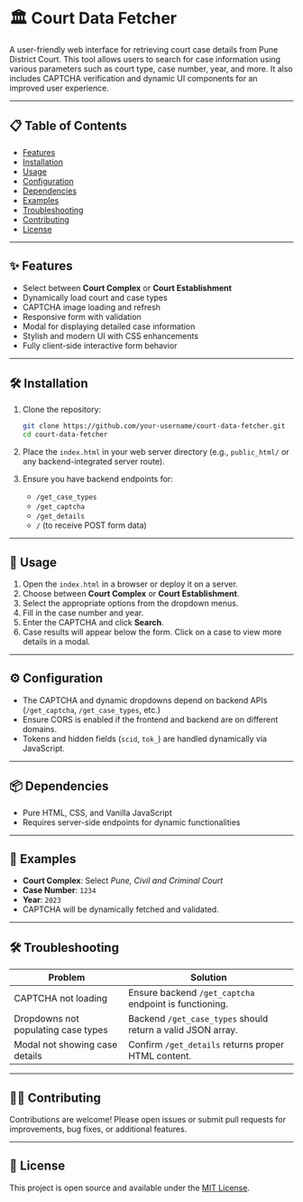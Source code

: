 # 🏛️ Court Data Fetcher

A user-friendly web interface for retrieving court case details from Pune District Court. This tool allows users to search for case information using various parameters such as court type, case number, year, and more. It also includes CAPTCHA verification and dynamic UI components for an improved user experience.

---

## 📋 Table of Contents

- [Features](#features)
- [Installation](#installation)
- [Usage](#usage)
- [Configuration](#configuration)
- [Dependencies](#dependencies)
- [Examples](#examples)
- [Troubleshooting](#troubleshooting)
- [Contributing](#contributing)
- [License](#license)

---

## ✨ Features

- Select between **Court Complex** or **Court Establishment**
- Dynamically load court and case types
- CAPTCHA image loading and refresh
- Responsive form with validation
- Modal for displaying detailed case information
- Stylish and modern UI with CSS enhancements
- Fully client-side interactive form behavior

---

## 🛠️ Installation

1. Clone the repository:

    ```bash
    git clone https://github.com/your-username/court-data-fetcher.git
    cd court-data-fetcher
    ```

2. Place the `index.html` in your web server directory (e.g., `public_html/` or any backend-integrated server route).

3. Ensure you have backend endpoints for:
   - `/get_case_types`
   - `/get_captcha`
   - `/get_details`
   - `/` (to receive POST form data)

---

## 🚀 Usage

1. Open the `index.html` in a browser or deploy it on a server.
2. Choose between **Court Complex** or **Court Establishment**.
3. Select the appropriate options from the dropdown menus.
4. Fill in the case number and year.
5. Enter the CAPTCHA and click **Search**.
6. Case results will appear below the form. Click on a case to view more details in a modal.

---

## ⚙️ Configuration

- The CAPTCHA and dynamic dropdowns depend on backend APIs (`/get_captcha`, `/get_case_types`, etc.)
- Ensure CORS is enabled if the frontend and backend are on different domains.
- Tokens and hidden fields (`scid`, `tok_`) are handled dynamically via JavaScript.

---

## 📦 Dependencies

- Pure HTML, CSS, and Vanilla JavaScript
- Requires server-side endpoints for dynamic functionalities

---

## 🧪 Examples

- **Court Complex**: Select *Pune, Civil and Criminal Court*
- **Case Number**: `1234`
- **Year**: `2023`
- CAPTCHA will be dynamically fetched and validated.

---

## 🛠️ Troubleshooting

| Problem                             | Solution                                                       |
|-------------------------------------|----------------------------------------------------------------|
| CAPTCHA not loading                 | Ensure backend `/get_captcha` endpoint is functioning.         |
| Dropdowns not populating case types| Backend `/get_case_types` should return a valid JSON array.    |
| Modal not showing case details     | Confirm `/get_details` returns proper HTML content.            |

---

## 👨‍💻 Contributing

Contributions are welcome! Please open issues or submit pull requests for improvements, bug fixes, or additional features.

---

## 📄 License

This project is open source and available under the [MIT License](LICENSE).

